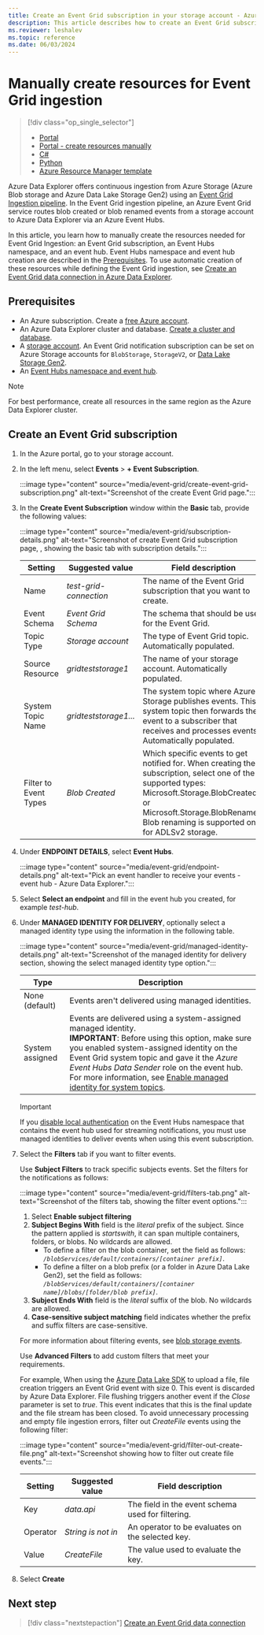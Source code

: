```yaml
---
title: Create an Event Grid subscription in your storage account - Azure Data Explorer
description: This article describes how to create an Event Grid subscription in your storage account in Azure Data Explorer.
ms.reviewer: leshalev
ms.topic: reference
ms.date: 06/03/2024
---
```

# Manually create resources for Event Grid ingestion

> [!div class="op_single_selector"]
>
> * [Portal](create-event-grid-connection.md)
> * [Portal - create resources manually](ingest-data-event-grid-manual.md)
> * [C#](data-connection-event-grid-csharp.md)
> * [Python](data-connection-event-grid-python.md)
> * [Azure Resource Manager template](data-connection-event-grid-resource-manager.md)

Azure Data Explorer offers continuous ingestion from Azure Storage (Azure Blob storage and Azure Data Lake Storage Gen2) using an [Event Grid Ingestion pipeline](ingest-data-event-grid-overview.md). In the Event Grid ingestion pipeline, an Azure Event Grid service routes blob created or blob renamed events from a storage account to Azure Data Explorer via an Azure Event Hubs.

In this article, you learn how to manually create the resources needed for Event Grid Ingestion: an Event Grid subscription, an Event Hubs namespace, and an event hub. Event Hubs namespace and event hub creation are described in the [Prerequisites](#prerequisites). To use automatic creation of these resources while defining the Event Grid ingestion, see [Create an Event Grid data connection in Azure Data Explorer](create-event-grid-connection.md).

## Prerequisites

* An Azure subscription. Create a [free Azure account](https://azure.microsoft.com/free/).
* An Azure Data Explorer cluster and database. [Create a cluster and database](create-cluster-and-database.md).
* A [storage account](/azure/storage/common/storage-quickstart-create-account?tabs=azure-portal). An Event Grid notification subscription can be set on Azure Storage accounts for `BlobStorage`, `StorageV2`, or [Data Lake Storage Gen2](/azure/storage/blobs/data-lake-storage-introduction).
* An [Event Hubs namespace and event hub](/azure/event-hubs/event-hubs-create).

> [!NOTE]
> For best performance, create all resources in the same region as the Azure Data Explorer cluster.

## Create an Event Grid subscription

1. In the Azure portal, go to your storage account.
1. In the left menu, select **Events** > **+ Event Subscription**.

     :::image type="content" source="media/event-grid/create-event-grid-subscription.png" alt-text="Screenshot of the create Event Grid page.":::

1. In the **Create Event Subscription** window within the **Basic** tab, provide the following values:

    :::image type="content" source="media/event-grid/subscription-details.png" alt-text="Screenshot of create Event Grid subscription page, , showing the basic tab with subscription details.":::

    |**Setting** | **Suggested value** | **Field description**|
    |---|---|---|
    | Name | *test-grid-connection* | The name of the Event Grid subscription that you want to create.|
    | Event Schema | *Event Grid Schema* | The schema that should be used for the Event Grid. |
    | Topic Type | *Storage account* | The type of Event Grid topic. Automatically populated.|
    | Source Resource | *gridteststorage1* | The name of your storage account. Automatically populated.|
    | System Topic Name | *gridteststorage1...* | The system topic where Azure Storage publishes events. This system topic then forwards the event to a subscriber that receives and processes events. Automatically populated.|
    | Filter to Event Types | *Blob Created* | Which specific events to get notified for. When creating the subscription, select one of the supported types: Microsoft.Storage.BlobCreated or Microsoft.Storage.BlobRenamed. Blob renaming is supported only for ADLSv2 storage. |

1. Under **ENDPOINT DETAILS**, select **Event Hubs**.

    :::image type="content" source="media/event-grid/endpoint-details.png" alt-text="Pick an event handler to receive your events - event hub - Azure Data Explorer.":::

1. Select **Select an endpoint** and fill in the event hub you created, for example *test-hub*.

1. Under **MANAGED IDENTITY FOR DELIVERY**, optionally select a managed identity type using the information in the following table.

    :::image type="content" source="media/event-grid/managed-identity-details.png" alt-text="Screenshot of the managed identity for delivery section, showing the select managed identity type option.":::

    | Type | Description |
    | -- | -- |
    | None (default) | Events aren't delivered using managed identities. |
    | System assigned | Events are delivered using a system-assigned managed identity.<br />**IMPORTANT**: Before using this option, make sure you enabled system-assigned identity on the Event Grid system topic and gave it the *Azure Event Hubs Data Sender* role on the event hub. For more information, see [Enable managed identity for system topics](/azure/event-grid/enable-identity-system-topics). |

    > [!IMPORTANT]
    > If you [disable local authentication](/azure/event-hubs/authenticate-shared-access-signature#disabling-localsas-key-authentication) on the Event Hubs namespace that contains the event hub used for streaming notifications, you must use managed identities to deliver events when using this event subscription.

1. Select the **Filters** tab if you want to filter events.

    Use **Subject Filters** to track specific subjects events. Set the filters for the notifications as follows:

    :::image type="content" source="media/event-grid/filters-tab.png" alt-text="Screenshot of the filters tab, showing the filter event options.":::

   1. Select **Enable subject filtering**
   1. **Subject Begins With** field is the *literal* prefix of the subject. Since the pattern applied is *startswith*, it can span multiple containers, folders, or blobs. No wildcards are allowed.
       * To define a filter on the blob container, set the field as follows: *`/blobServices/default/containers/[container prefix]`*.
       * To define a filter on a blob prefix (or a folder in Azure Data Lake Gen2), set the field as follows: *`/blobServices/default/containers/[container name]/blobs/[folder/blob prefix]`*.
   1. **Subject Ends With** field is the *literal* suffix of the blob. No wildcards are allowed.
   1. **Case-sensitive subject matching** field indicates whether the prefix and suffix filters are case-sensitive.

    For more information about filtering events, see [blob storage events](/azure/storage/blobs/storage-blob-event-overview#filtering-events).

    Use **Advanced Filters** to add custom filters that meet your requirements.

    For example, When using the [Azure Data Lake SDK](https://www.nuget.org/packages/Azure.Storage.Files.DataLake/) to upload a file, file creation triggers an Event Grid event with size 0. This event is discarded by Azure Data Explorer. File flushing triggers another event if the *Close* parameter is set to *true*. This event indicates that this is the final update and the file stream has been closed.
    To avoid unnecessary processing and empty file ingestion errors, filter out *CreateFile* events using the following filter:

    :::image type="content" source="media/event-grid/filter-out-create-file.png" alt-text="Screenshot showing how to filter out create file events.":::

    |**Setting** | **Suggested value** | **Field description**|
    |---|---|---|
    |Key | *data.api* | The field in the event schema used for filtering. |
    |Operator | *String is not in* | An operator to be evaluates on the selected key. |
    |Value | *CreateFile* | The value used to evaluate the key. |

1. Select **Create**

## Next step

> [!div class="nextstepaction"]
> [Create an Event Grid data connection](create-event-grid-connection.md)
